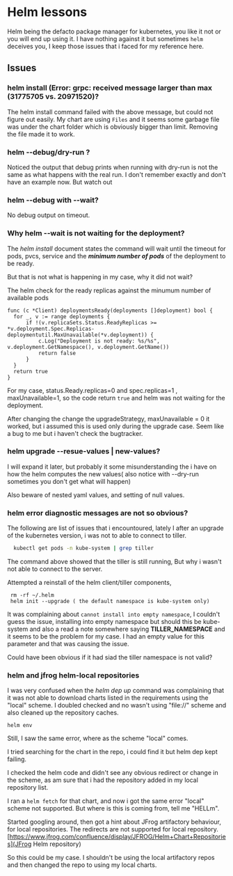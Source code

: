 # Helm lessons
Helm being the defacto package manager for kubernetes, you like it not or you will end up using it. I have nothing against it but sometimes `helm` deceives you, I keep those issues that i faced for my reference here.

## Issues

### helm install (Error: grpc: received message larger than max (31775705 vs. 20971520)?
The helm install command failed with the above message, but could not figure out easily. My chart are using `Files` and
it seems some garbage file was under the chart folder which is obviously bigger than limit. Removing the file made it to
work.

### helm --debug/dry-run ?
Noticed the output that debug prints when running with dry-run is not the same as what happens with the real run. I don't remember exactly and don't have an example now. But watch out

### helm --debug with --wait?
No debug output on timeout.


### Why helm --wait is not waiting for the  deployment?
The *helm install* document states the command will wait until the timeout for pods, pvcs, service and the **_minimum number of pods_** of the deployment to be ready.

 But that is not what is happening in my case, why it did not wait?

The helm check for the ready replicas against the minumum number of
available pods

  ```code
  func (c *Client) deploymentsReady(deployments []deployment) bool {
	for _, v := range deployments {
		if !(v.replicaSets.Status.ReadyReplicas >= *v.deployment.Spec.Replicas-deploymentutil.MaxUnavailable(*v.deployment)) {
			c.Log("Deployment is not ready: %s/%s", v.deployment.GetNamespace(), v.deployment.GetName())
			return false
		}
	}
	return true
}
 ```
For my case, status.Ready.replicas=0 and spec.replicas=1 , maxUnavailable=1, so the code return `true` and helm was not waiting for the deployment.

After changing the change the upgradeStrategy, maxUnavailable = 0 it worked, but i assumed this is used only during the upgrade case. Seem like a bug to me but i haven't check the bugtracker.

### helm upgrade --resue-values | new-values?
I will expand it later, but probably it some misunderstanding the i have on how the helm computes the new values( also notice with --dry-run sometimes you don't get what will happen)

Also beware of nested yaml values, and setting of null values.

### helm error diagnostic messages are not so obvious?

The following are list of issues that i encountoured, lately I after an upgrade of the kubernetes version, i was not to able to connect to tiller.

  ```bash
    kubectl get pods -n kube-system | grep tiller
  ```
   The command above showed that the tiller is still running, But why i wasn't not able to connect to the server.

   Attempted a reinstall of the helm client/tiller components,
   ```
    rm -rf ~/.helm
    helm init --upgrade ( the default namespace is kube-system only)
   ```
  It was complaining about `cannot install into empty namespace`, I couldn't guess the issue, installing into empty namespace but should this be kube-system and also a read a note somewhere saying **TILLER_NAMESPACE** and it seems to be the problem for my case. I had an empty value for this parameter and that was causing the issue.

  Could have been obvious if it had siad the tiller namespace is not valid?

### helm and jfrog helm-local repositories
I was very confused when the *helm dep up* command was complaining that it was
not able to download charts listed in the requirements using the "local" scheme.
I doubled checked and no wasn't using "file://" scheme and also cleaned up the 
repository caches.
```
helm env
```
Still, I saw the same error, where as the scheme "local" comes.

I tried searching for the chart in the repo, i could find it but helm dep kept failing.

I checked the helm code and didn't see any obvious redirect or change in the scheme, as am sure
that i had the repository added in my local repository list.

I ran a `helm fetch` for that chart, and now i got the same error "local" scheme not supported.
But where is this is coming from, tell me "HELLm".

Started googling around, then got a hint about JFrog artifactory behaviour, for local repositories.
The redirects are not supported for local repository.
[https://www.jfrog.com/confluence/display/JFROG/Helm+Chart+Repositories](JFrog Helm repository)

So this could be my case. I shouldn't be using the local artifactory repos and then changed
the repo to using my local charts.
